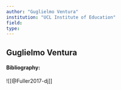 ```yaml
---
author: "Guglielmo Ventura"
institution: "UCL Institute of Education"
field:
type:
---
```


## Guglielmo Ventura
#### Bibliography:

![[@Fuller2017-dj]]